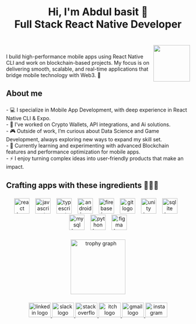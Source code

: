 <h1 align="center">Hi, I'm Abdul basit 👋  <br>Full Stack React Native Developer</h1>

###

<br clear="both">

<img align="right" height="100" src="https://media1.tenor.com/m/mtiOW6O-k8YAAAAd/shrek-shrek-rizz.gif"  />

###

<p align="left">I build high-performance mobile apps using React Native CLI and work on blockchain-based projects. My focus is on delivering smooth, scalable, and real-time applications that bridge mobile technology with Web3. 🚀</p>

###

<h2 align="left">About me</h2>

###

<p align="left">- 💻 I specialize in Mobile App Development, with deep experience in React Native CLI & Expo.  <br>- 🔗 I’ve worked on Crypto Wallets, API integrations, and Ai solutions.  <br>- 🎮 Outside of work, I’m curious about Data Science and Game Development, always exploring new ways to expand my skill set.  <br>- 🌱 Currently learning and experimenting with advanced Blockchain features and performance optimization for mobile apps.  <br>- ⚡ I enjoy turning complex ideas into user-friendly products that make an impact.</p>

###

<h2 align="left">Crafting apps with these ingredients 🧑‍🍳📱</h2>

###

<div align="center">
  <img src="https://img.shields.io/badge/React-61DAFB?logo=react&logoColor=black&style=for-the-badge" height="42" alt="react logo"  />
  <img width="8" />
  <img src="https://img.shields.io/badge/JavaScript-F7DF1E?logo=javascript&logoColor=black&style=for-the-badge" height="42" alt="javascript logo"  />
  <img width="8" />
  <img src="https://img.shields.io/badge/TypeScript-3178C6?logo=typescript&logoColor=white&style=for-the-badge" height="42" alt="typescript logo"  />
  <img width="8" />
  <img src="https://img.shields.io/badge/Android-3DDC84?logo=android&logoColor=black&style=for-the-badge" height="42" alt="android logo"  />
  <img width="8" />
  <img src="https://img.shields.io/badge/Firebase-FFCA28?logo=firebase&logoColor=black&style=for-the-badge" height="42" alt="firebase logo"  />
  <img width="8" />
  <img src="https://img.shields.io/badge/Git-F05032?logo=git&logoColor=white&style=for-the-badge" height="42" alt="git logo"  />
  <img width="8" />
  <img src="https://img.shields.io/badge/Unity-FFFFFF?logo=unity&logoColor=black&style=for-the-badge" height="42" alt="unity logo"  />
  <img width="8" />
  <img src="https://img.shields.io/badge/SQLite-003B57?logo=sqlite&logoColor=white&style=for-the-badge" height="42" alt="sqlite logo"  />
  <img width="8" />
  <img src="https://img.shields.io/badge/MySQL-4479A1?logo=mysql&logoColor=white&style=for-the-badge" height="42" alt="mysql logo"  />
  <img width="8" />
  <img src="https://img.shields.io/badge/Python-3776AB?logo=python&logoColor=white&style=for-the-badge" height="42" alt="python logo"  />
  <img width="8" />
  <img src="https://img.shields.io/badge/Figma-F24E1E?logo=figma&logoColor=white&style=for-the-badge" height="42" alt="figma logo"  />
</div>

###

<div align="center">
  <img src="https://github-profile-trophy.vercel.app?username=Abdul-Basitt1&theme=dracula&column=-1&row=1&margin-w=8&margin-h=8&no-bg=false&no-frame=false&order=4" height="150" alt="trophy graph"  />
</div>

###

<div align="center">
  <a href="https://www.linkedin.com/in/abdul-basit-246524240/" target="_blank">
    <img src="https://raw.githubusercontent.com/maurodesouza/profile-readme-generator/master/src/assets/icons/social/linkedin/default.svg" width="60" height="40" alt="linkedin logo"  />
  </a>
  <a href="https://quecko.slack.com/team/U0929TMMEJC" target="_blank">
    <img src="https://raw.githubusercontent.com/maurodesouza/profile-readme-generator/master/src/assets/icons/social/slack/default.svg" width="60" height="40" alt="slack logo"  />
  </a>
  <a href="https://stackoverflow.com/users/18278942/abdul-basit" target="_blank">
    <img src="https://raw.githubusercontent.com/maurodesouza/profile-readme-generator/master/src/assets/icons/social/stackoverflow/default.svg" width="60" height="40" alt="stackoverflow logo"  />
  </a>
  <a href="https://abdul-basitt.itch.io/" target="_blank">
    <img src="https://raw.githubusercontent.com/maurodesouza/profile-readme-generator/master/src/assets/icons/social/itch/default.svg" width="60" height="40" alt="itch logo"  />
  </a>
  <a href="abdulbasitt.ab7@gmail.com" target="_blank">
    <img src="https://raw.githubusercontent.com/maurodesouza/profile-readme-generator/master/src/assets/icons/social/gmail/default.svg" width="60" height="40" alt="gmail logo"  />
  </a>
  <a href="https://www.instagram.com/basitsybr?igsh=Z2hocDV3OWRjbWpi&utm_source=qr" target="_blank">
    <img src="https://raw.githubusercontent.com/maurodesouza/profile-readme-generator/master/src/assets/icons/social/instagram/default.svg" width="60" height="40" alt="instagram logo"  />
  </a>
</div>

###

